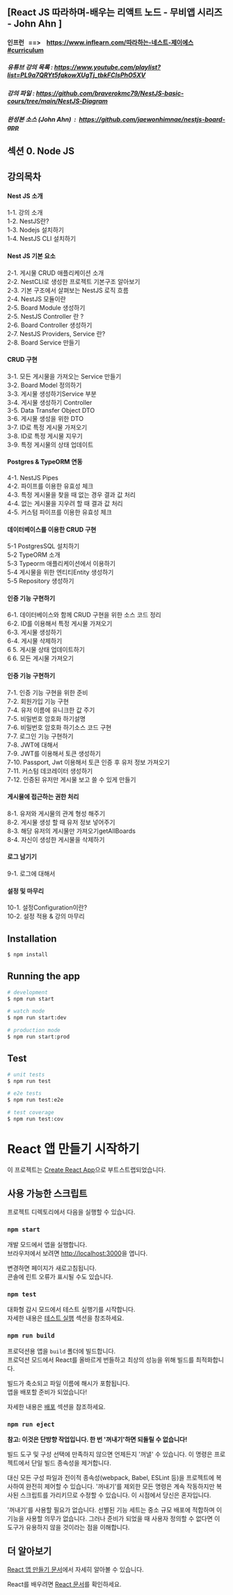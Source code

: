 ## [React JS 따라하며-배우는 리액트 노드 - 무비앱 시리즈 - John Ahn ]

#### 인프런   ==>    https://www.inflearn.com/따라하는-네스트-제이에스#curriculum

##### 유튜브 강의 목록 : https://www.youtube.com/playlist?list=PL9a7QRYt5fqkowXUgTj_tbkFClsPhO5XV

##### 강의 파일 : https://github.com/braverokmc79/NestJS-basic-cours/tree/main/NestJS-Diagram

##### 완성본 소스 (John Ahn)  :  https://github.com/jaewonhimnae/nestjs-board-app

## 섹션 0. Node JS

## 강의목차

#### Nest JS 소개

1-1. 강의 소개 \
1-2. NestJS란? \
1-3. Nodejs 설치하기 \
1-4. NestJS CLI 설치하기

#### Nest JS 기본 요소

2-1. 게시물 CRUD 애플리케이션 소개 \
2-2. NestCLI로 생성한 프로젝트 기본구조 알아보기 \
2-3. 기본 구조에서 살펴보는 NestJS 로직 흐름 \
2-4. NestJS 모듈이란 \
2-5. Board Module 생성하기 \
2-5. NestJS Controller 란 ? \
2-6. Board Controller 생성하기 \
2-7. NestJS Providers, Service 란? \
2-8. Board Service 만들기

#### CRUD 구현

3-1. 모든 게시물을 가져오는 Service 만들기 \
3-2. Board Model 정의하기 \
3-3. 게시물 생성하기Service 부분 \
3-4. 게시물 생성하기 Controller \
3-5. Data Transfer Object DTO \
3-6. 게시물 생성을 위한 DTO \
3-7. ID로 특정 게시물 가져오기 \
3-8. ID로 특정 게시물 지우기 \
3-9. 특정 게시물의 상태 업데이트

#### Postgres & TypeORM 연동

4-1. NestJS Pipes \
4-2. 파이프를 이용한 유효성 체크 \
4-3. 특정 게시물을 찾을 때 없는 경우 결과 값 처리 \
4-4. 없는 게시물을 지우려 할 때 결과 값 처리 \
4-5. 커스텀 파이프를 이용한 유효성 체크

#### 데이터베이스를 이용한 CRUD 구현

5-1 PostgresSQL 설치하기 \
5-2 TypeORM 소개 \
5-3 Typeorm 애플리케이션에서 이용하기 \
5-4 게시물을 위한 엔티티Entity 생성하기 \
5-5 Repository 생성하기

#### 인증 기능 구현하기

6-1. 데이터베이스와 함께 CRUD 구현을 위한 소스 코드 정리 \
6-2. ID를 이용해서 특정 게시물 가져오기 \
6-3. 게시물 생성하기 \
6-4. 게시물 삭제하기 \
6 5. 게시물 상태 업데이트하기 \
6 6. 모든 게시물 가져오기

#### 인증 기능 구현하기

7-1. 인증 기능 구현을 위한 준비 \
7-2. 회원가입 기능 구현 \
7-4. 유저 이름에 유니크한 값 주기 \
7-5. 비밀번호 암호화 하기설명 \
7-6. 비밀번호 암호화 하기소스 코드 구현 \
7-7. 로그인 기능 구현하기 \
7-8. JWT에 대해서 \
7-9. JWT를 이용해서 토큰 생성하기 \
7-10. Passport, Jwt 이용해서 토큰 인증 후 유저 정보 가져오기 \
7-11. 커스텀 데코레이터 생성하기 \
7-12. 인증된 유저만 게시물 보고 쓸 수 있게 만들기

#### 게시물에 접근하는 권한 처리

8-1. 유저와 게시물의 관계 형성 해주기 \
8-2. 게시물 생성 할 때 유저 정보 넣어주기 \
8-3. 해당 유저의 게시물만 가져오기getAllBoards \
8-4. 자신이 생성한 게시물을 삭제하기

#### 로그 남기기

9-1. 로그에 대해서

#### 설정 및 마무리

10-1. 설정Configuration이란? \
10-2. 설정 적용 & 강의 마무리

## Installation

```bash
$ npm install
```

## Running the app

```bash
# development
$ npm run start

# watch mode
$ npm run start:dev

# production mode
$ npm run start:prod
```

## Test

```bash
# unit tests
$ npm run test

# e2e tests
$ npm run test:e2e

# test coverage
$ npm run test:cov
```

# React 앱 만들기 시작하기

이 프로젝트는 [Create React App](https://github.com/facebook/create-react-app)으로 부트스트랩되었습니다.

## 사용 가능한 스크립트

프로젝트 디렉토리에서 다음을 실행할 수 있습니다.

### `npm start`

개발 모드에서 앱을 실행합니다.\
브라우저에서 보려면 [http://localhost:3000](http://localhost:3000)을 엽니다.

변경하면 페이지가 새로고침됩니다.\
콘솔에 린트 오류가 표시될 수도 있습니다.

### `npm test`

대화형 감시 모드에서 테스트 실행기를 시작합니다.\
자세한 내용은 [테스트 실행](https://facebook.github.io/create-react-app/docs/running-tests) 섹션을 참조하세요.

### `npm run build`

프로덕션용 앱을 `build` 폴더에 빌드합니다.\
프로덕션 모드에서 React를 올바르게 번들하고 최상의 성능을 위해 빌드를 최적화합니다.

빌드가 축소되고 파일 이름에 해시가 포함됩니다.\
앱을 배포할 준비가 되었습니다!

자세한 내용은 [배포](https://facebook.github.io/create-react-app/docs/deployment) 섹션을 참조하세요.

### `npm run eject`

**참고: 이것은 단방향 작업입니다. 한 번 '꺼내기'하면 되돌릴 수 없습니다!**

빌드 도구 및 구성 선택에 만족하지 않으면 언제든지 '꺼낼' 수 있습니다. 이 명령은 프로젝트에서 단일 빌드 종속성을 제거합니다.

대신 모든 구성 파일과 전이적 종속성(webpack, Babel, ESLint 등)을 프로젝트에 복사하여 완전히 제어할 수 있습니다. '꺼내기'를 제외한 모든 명령은 계속 작동하지만 복사된 스크립트를 가리키므로 수정할 수 있습니다. 이 시점에서 당신은 혼자입니다.

'꺼내기'를 사용할 필요가 없습니다. 선별된 기능 세트는 중소 규모 배포에 적합하며 이 기능을 사용할 의무가 없습니다. 그러나 준비가 되었을 때 사용자 정의할 수 없다면 이 도구가 유용하지 않을 것이라는 점을 이해합니다.

## 더 알아보기

[React 앱 만들기 문서](https://facebook.github.io/create-react-app/docs/getting-started)에서 자세히 알아볼 수 있습니다.

React를 배우려면 [React 문서](https://reactjs.org/)를 확인하세요.
